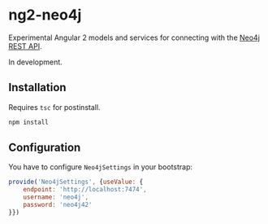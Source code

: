 # ng2-neo4j

Experimental Angular 2 models and services for connecting with the [Neo4j REST API](http://neo4j.com/docs/rest-docs/current/).

In development.

## Installation

Requires `tsc` for postinstall.

```bash
npm install
```

## Configuration

You have to configure `Neo4jSettings` in your bootstrap:

```javascript
provide('Neo4jSettings', {useValue: {
    endpoint: 'http://localhost:7474',
    username: 'neo4j',
    password: 'neo4j42'
}})
```